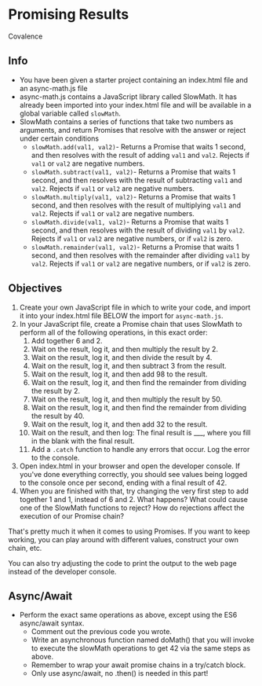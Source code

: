 # Promising Results

Covalence

## Info

- You have been given a starter project containing an index.html file and an async-math.js file
- async-math.js contains a JavaScript library called SlowMath. It has already been imported into your index.html file and will be available in a global variable called `slowMath`.
- SlowMath contains a series of functions that take two numbers as arguments, and return Promises that resolve with the answer or reject under certain conditions
  - `slowMath.add(val1, val2)`- Returns a Promise that waits 1 second, and then resolves with the result of adding `val1` and `val2`. Rejects if `val1` or `val2` are negative numbers.
  - `slowMath.subtract(val1, val2)`- Returns a Promise that waits 1 second, and then resolves with the result of subtracting `val1` and `val2`. Rejects if `val1` or `val2` are negative numbers.
  - `slowMath.multiply(val1, val2)`- Returns a Promise that waits 1 second, and then resolves with the result of multiplying `val1` and `val2`. Rejects if `val1` or `val2` are negative numbers.
  - `slowMath.divide(val1, val2)`- Returns a Promise that waits 1 second, and then resolves with the result of dividing `val1` by `val2`. Rejects if `val1` or `val2` are negative numbers, or if `val2` is zero.
  - `slowMath.remainder(val1, val2)`- Returns a Promise that waits 1 second, and then resolves with the remainder after dividing `val1` by `val2`. Rejects if `val1` or `val2` are negative numbers, or if `val2` is zero.

## Objectives

1. Create your own JavaScript file in which to write your code, and import it into your index.html file BELOW the import for `async-math.js`.
2. In your JavaScript file, create a Promise chain that uses SlowMath to perform all of the following operations, in this exact order:
   1. Add together 6 and 2.
   2. Wait on the result, log it, and then multiply the result by 2.
   3. Wait on the result, log it, and then divide the result by 4.
   4. Wait on the result, log it, and then subtract 3 from the result.
   5. Wait on the result, log it, and then add 98 to the result.
   6. Wait on the result, log it, and then find the remainder from dividing the result by 2.
   7. Wait on the result, log it, and then multiply the result by 50.
   8. Wait on the result, log it, and then find the remainder from dividing the result by 40.
   9. Wait on the result, log it, and then add 32 to the result.
   10. Wait on the result, and then log: The final result is \_\_\_, where you fill in the blank with the final result.
   11. Add a `.catch` function to handle any errors that occur. Log the error to the console.
3. Open index.html in your browser and open the developer console. If you've done everything correctly, you should see values being logged to the console once per second, ending with a final result of 42.
4. When you are finished with that, try changing the very first step to add together 1 and 1, instead of 6 and 2. What happens? What could cause one of the SlowMath functions to reject? How do rejections affect the execution of our Promise chain?

That's pretty much it when it comes to using Promises. If you want to keep working, you can play around with different values, construct your own chain, etc.

You can also try adjusting the code to print the output to the web page instead of the developer console.

## Async/Await

- Perform the exact same operations as above, except using the ES6 async/await syntax.
  - Comment out the previous code you wrote.
  - Write an asynchronous function named doMath() that you will invoke to execute the slowMath operations to get 42 via the same steps as above.
  - Remember to wrap your await promise chains in a try/catch block.
  - Only use async/await, no .then() is needed in this part!
